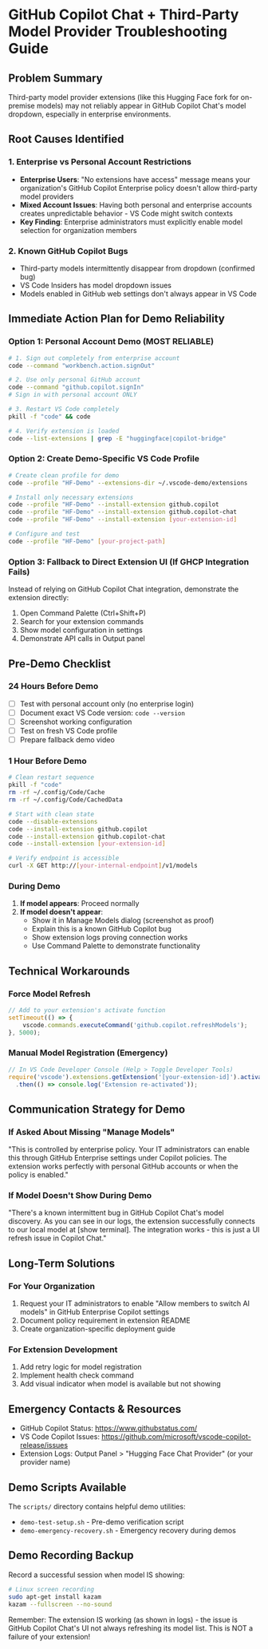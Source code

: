 # GitHub Copilot Chat + Third-Party Model Provider Troubleshooting Guide

## Problem Summary
Third-party model provider extensions (like this Hugging Face fork for on-premise models) may not reliably appear in GitHub Copilot Chat's model dropdown, especially in enterprise environments.

## Root Causes Identified

### 1. **Enterprise vs Personal Account Restrictions**
- **Enterprise Users**: "No extensions have access" message means your organization's GitHub Copilot Enterprise policy doesn't allow third-party model providers
- **Mixed Account Issues**: Having both personal and enterprise accounts creates unpredictable behavior - VS Code might switch contexts
- **Key Finding**: Enterprise administrators must explicitly enable model selection for organization members

### 2. **Known GitHub Copilot Bugs**
- Third-party models intermittently disappear from dropdown (confirmed bug)
- VS Code Insiders has model dropdown issues
- Models enabled in GitHub web settings don't always appear in VS Code

## Immediate Action Plan for Demo Reliability

### Option 1: Personal Account Demo (MOST RELIABLE)
```bash
# 1. Sign out completely from enterprise account
code --command "workbench.action.signOut"

# 2. Use only personal GitHub account
code --command "github.copilot.signIn"
# Sign in with personal account ONLY

# 3. Restart VS Code completely
pkill -f "code" && code

# 4. Verify extension is loaded
code --list-extensions | grep -E "huggingface|copilot-bridge"
```

### Option 2: Create Demo-Specific VS Code Profile
```bash
# Create clean profile for demo
code --profile "HF-Demo" --extensions-dir ~/.vscode-demo/extensions

# Install only necessary extensions
code --profile "HF-Demo" --install-extension github.copilot
code --profile "HF-Demo" --install-extension github.copilot-chat
code --profile "HF-Demo" --install-extension [your-extension-id]

# Configure and test
code --profile "HF-Demo" [your-project-path]
```

### Option 3: Fallback to Direct Extension UI (If GHCP Integration Fails)
Instead of relying on GitHub Copilot Chat integration, demonstrate the extension directly:
1. Open Command Palette (Ctrl+Shift+P)
2. Search for your extension commands
3. Show model configuration in settings
4. Demonstrate API calls in Output panel

## Pre-Demo Checklist

### 24 Hours Before Demo
- [ ] Test with personal account only (no enterprise login)
- [ ] Document exact VS Code version: `code --version`
- [ ] Screenshot working configuration
- [ ] Test on fresh VS Code profile
- [ ] Prepare fallback demo video

### 1 Hour Before Demo
```bash
# Clean restart sequence
pkill -f "code"
rm -rf ~/.config/Code/Cache
rm -rf ~/.config/Code/CachedData

# Start with clean state
code --disable-extensions
code --install-extension github.copilot
code --install-extension github.copilot-chat
code --install-extension [your-extension-id]

# Verify endpoint is accessible
curl -X GET http://[your-internal-endpoint]/v1/models
```

### During Demo
1. **If model appears**: Proceed normally
2. **If model doesn't appear**:
   - Show it in Manage Models dialog (screenshot as proof)
   - Explain this is a known GitHub Copilot bug
   - Show extension logs proving connection works
   - Use Command Palette to demonstrate functionality

## Technical Workarounds

### Force Model Refresh
```typescript
// Add to your extension's activate function
setTimeout(() => {
    vscode.commands.executeCommand('github.copilot.refreshModels');
}, 5000);
```

### Manual Model Registration (Emergency)
```javascript
// In VS Code Developer Console (Help > Toggle Developer Tools)
require('vscode').extensions.getExtension('[your-extension-id]').activate()
  .then(() => console.log('Extension re-activated'));
```

## Communication Strategy for Demo

### If Asked About Missing "Manage Models"
"This is controlled by enterprise policy. Your IT administrators can enable this through GitHub Enterprise settings under Copilot policies. The extension works perfectly with personal GitHub accounts or when the policy is enabled."

### If Model Doesn't Show During Demo
"There's a known intermittent bug in GitHub Copilot Chat's model discovery. As you can see in our logs, the extension successfully connects to our local model at [show terminal]. The integration works - this is just a UI refresh issue in Copilot Chat."

## Long-Term Solutions

### For Your Organization
1. Request your IT administrators to enable "Allow members to switch AI models" in GitHub Enterprise Copilot settings
2. Document policy requirement in extension README
3. Create organization-specific deployment guide

### For Extension Development
1. Add retry logic for model registration
2. Implement health check command
3. Add visual indicator when model is available but not showing

## Emergency Contacts & Resources
- GitHub Copilot Status: https://www.githubstatus.com/
- VS Code Copilot Issues: https://github.com/microsoft/vscode-copilot-release/issues
- Extension Logs: Output Panel > "Hugging Face Chat Provider" (or your provider name)

## Demo Scripts Available

The `scripts/` directory contains helpful demo utilities:
- `demo-test-setup.sh` - Pre-demo verification script
- `demo-emergency-recovery.sh` - Emergency recovery during demos

## Demo Recording Backup
Record a successful session when model IS showing:
```bash
# Linux screen recording
sudo apt-get install kazam
kazam --fullscreen --no-sound
```

Remember: The extension IS working (as shown in logs) - the issue is GitHub Copilot Chat's UI not always refreshing its model list. This is NOT a failure of your extension!